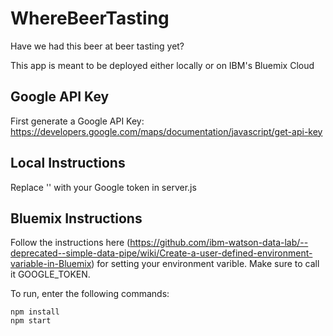 # WhereBeerTasting
Have we had this beer at beer tasting yet?

This app is meant to be deployed either locally or on IBM's Bluemix Cloud

## Google API Key
First generate a Google API Key: https://developers.google.com/maps/documentation/javascript/get-api-key

## Local Instructions
Replace '<YOUR GOOGLE TOKEN HERE>' with your Google token in server.js

## Bluemix Instructions
Follow the instructions here (https://github.com/ibm-watson-data-lab/--deprecated--simple-data-pipe/wiki/Create-a-user-defined-environment-variable-in-Bluemix) for setting your environment varible. Make sure to call it GOOGLE_TOKEN.

To run, enter the following commands:

    npm install
    npm start

